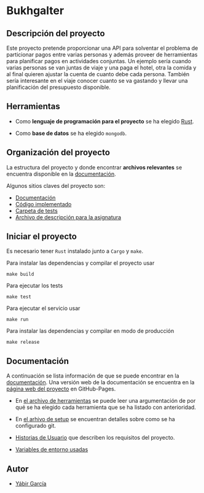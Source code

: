 # Bukhgalter

## Descripción del proyecto

Este proyecto pretende proporcionar una API para solventar el problema de
particionar pagos entre varias personas y además proveer de herramientas para
planificar pagos en actividades conjuntas. Un ejemplo sería cuando varias
personas se van juntas de viaje y una paga el hotel, otra la comida y al final
quieren ajustar la cuenta de cuanto debe cada persona. También sería interesante
en el viaje conocer cuanto se va gastando y llevar una planificación del
presupuesto disponible.

## Herramientas

- Como **lenguaje de programación para el proyecto** se ha elegido
  [Rust](https://www.rust-lang.org/).

- Como **base de datos** se ha elegido `mongodb`.

## Organización del proyecto

La estructura del proyecto y donde encontrar **archivos relevantes** se encuentra
disponible en la [documentación](docs/organizacion.md).

Algunos sitios claves del proyecto son:

- [Documentación](docs/)
- [Código implementado](src/)
- [Carpeta de tests](tests/)
- [Archivo de descripción para la asignatura](iv.yaml)

## Iniciar el proyecto

Es necesario tener `Rust` instalado junto a `Cargo` y `make`.

Para instalar las dependencias y compilar el proyecto usar

    make build 

Para ejecutar los tests

    make test

Para ejecutar el servicio usar

    make run

Para instalar las dependencias y compilar en modo de producción

    make release

## Documentación

A continuación se lista información de que se puede encontrar en la [documentación](docs).
Una versión web de la documentación se encuentra en la 
[página web del proyecto](https://yabirgb.github.io/bukhgalter/) en GitHub-Pages.

- En [el archivo de herramientas](docs/herramientas.md) se puede leer una
  argumentación de por qué se ha elegido cada herramienta que se ha listado con anterioridad.

- En [el arhivo de setup](docs/setup.md) se encuentran detalles sobre como se ha
  configurado git.

- [Historias de Usuario](docs/HU.md) que describen los requisitos del proyecto.

- [Variables de entorno usadas](docs/env.md)


## Autor

- [Yábir García](https://github.com/yabirgb)